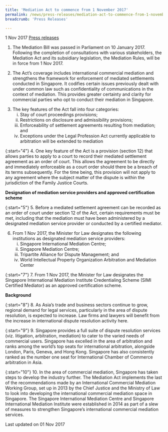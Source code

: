```yaml
---
title: 'Mediation Act to commence from 1 November 2017'
permalink: /news/press-releases/mediation-act-to-commence-from-1-november-2017/
breadcrumb: 'Press Releases'

---
```



1 Nov 2017 [Press releases](/news/press-releases)

1. The Mediation Bill was passed in Parliament on 10 January 2017. Following the completion of consultations with various stakeholders, the Mediation Act and its subsidiary legislation, the Mediation Rules, will be in force from 1 Nov 2017.

 

2. The Act’s coverage includes international commercial mediation and strengthens the framework for enforcement of mediated settlements conducted in Singapore. It codifies certain issues previously dealt with under common law such as confidentiality of communications in the context of mediation. This provides greater certainty and clarity for commercial parties who opt to conduct their mediation in Singapore.

<ol start="3">
 <li>The key features of the Act fall into four categories:

<ol style="list-style-type: lower-roman;">
 <li>Stay of court proceedings provisions;</li>
 <li>Restrictions on disclosure and admissibility provisions;</li>
 <li> Enforceability of settlement agreements resulting from mediation; and</li>
 <li>Exceptions under the Legal Profession Act currently applicable to arbitration will be extended to mediation</li>
</ol>
 </li>
</ol>


{:start="4"}
4. One key feature of the Act is a provision (section 12) that allows parties to apply to a court to record their mediated settlement agreement as an order of court. This allows the agreement to be directly and immediately enforceable as a court order should there be a breach of its terms subsequently. For the time being, this provision will not apply to any agreement where the subject matter of the dispute is within the jurisdiction of the Family Justice Courts.

**Designation of mediation service providers and approved certification scheme**

{:start="5"}
5. Before a mediated settlement agreement can be recorded as an order of court under section 12 of the Act, certain requirements must be met, including that the mediation must have been administered by a designated mediation service provider or conducted by a certified mediator.

<ol start="6">
<li>From 1 Nov 2017, the Minister for Law designates the following institutions as designated mediation service providers:
 <ol style="list-style-type: lower-roman;">
  <li>Singapore International Mediation Centre;</li>
  <li>Singapore Mediation Centre;</li>
  <li>Tripartite Alliance for Dispute Management; and</li>
  <li>World Intellectual Property Organization Arbitration and Mediation Center</li>
 </ol>
   
  </li>
</ol>


{:start="7"}
7. From 1 Nov 2017, the Minister for Law designates the Singapore International Mediation Institute Credentialing Scheme (SIMI Certified Mediator) as an approved certification scheme.

**Background**

{:start="8"}
8. As Asia’s trade and business sectors continue to grow, regional demand for legal services, particularly in the area of dispute resolution, is expected to increase. Law firms and lawyers will benefit from the increase in international dispute resolution activity here.

{:start="9"}
9. Singapore provides a full suite of dispute resolution services (viz. litigation, arbitration, mediation) to cater to the varied needs of commercial users. Singapore has excelled in the area of arbitration and ranks among the world’s top seats for international arbitration, alongside London, Paris, Geneva, and Hong Kong. Singapore has also consistently ranked as the number one seat for International Chamber of Commerce arbitration in Asia.

{:start="10"}
10. In the area of commercial mediation, Singapore has taken steps to develop the industry further. The Mediation Act implements the last of the recommendations made by an International Commercial Mediation Working Group, set up in 2013 by the Chief Justice and the Ministry of Law to look into developing the international commercial mediation space in Singapore. The Singapore International Mediation Centre and Singapore International Mediation Institute were established in 2014 as part of a slew of measures to strengthen Singapore’s international commercial mediation services.



<p class="right-side-updated">Last updated on 01 Nov 2017
</p>

